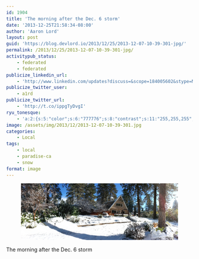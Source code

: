 ```yaml
---
id: 1904
title: 'The morning after the Dec. 6 storm'
date: '2013-12-25T21:58:34-08:00'
author: 'Aaron Lord'
layout: post
guid: 'https://blog.devlord.io/2013/12/25/2013-12-07-10-39-301-jpg/'
permalink: /2013/12/25/2013-12-07-10-39-301-jpg/
activitypub_status:
    - federated
    - federated
publicize_linkedin_url:
    - 'http://www.linkedin.com/updates?discuss=&scope=184005602&stype=M&topic=5821851329957470208&type=U&a=PN0j'
publicize_twitter_user:
    - a1rd
publicize_twitter_url:
    - 'http://t.co/ippgTyDvgI'
ryu_tonesque:
    - 'a:2:{s:5:"color";s:6:"777776";s:8:"contrast";s:11:"255,255,255";}'
image: /assets/img/2013/12/2013-12-07-10-39-301.jpg
categories:
    - Local
tags:
    - local
    - paradise-ca
    - snow
format: image
---
```


<!-- wp:image {"align":"center"} -->
<figure class="wp-block-image aligncenter"><img src="/assets/img/2013/12/2013-12-07-10-39-301.jpg" alt=""/></figure>
<!-- /wp:image -->

<!-- wp:paragraph -->
<p>The morning after the Dec. 6 storm</p>
<!-- /wp:paragraph -->